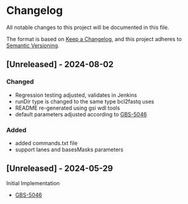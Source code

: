 # Changelog
All notable changes to this project will be documented in this file.

The format is based on [Keep a Changelog](https://keepachangelog.com/en/1.0.0/),
and this project adheres to [Semantic Versioning](https://semver.org/spec/v2.0.0.html).

## [Unreleased] - 2024-08-02
### Changed
- Regression testing adjusted, validates in Jenkins
- runDir type is changed to the same type bcl2fastq uses
- README re-generated using gsi wdl tools
- default parameters adjusted according to [GBS-5046](https://jira.oicr.on.ca/browse/GBS-5046)
### Added
- added commands.txt file
- support lanes and basesMasks parameters

## [Unreleased] - 2024-05-29
Initial Implementation
- [GBS-5046](https://jira.oicr.on.ca/browse/GBS-5046)



